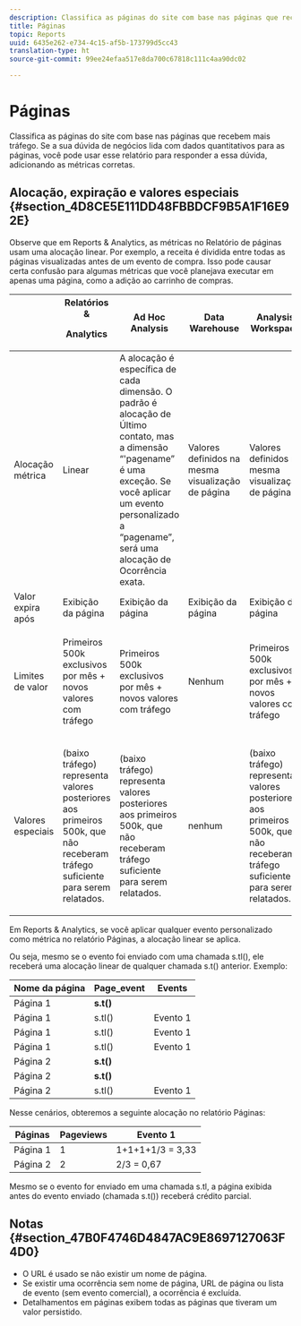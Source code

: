 ```yaml
---
description: Classifica as páginas do site com base nas páginas que recebem mais tráfego. Se a sua dúvida de negócios lida com dados quantitativos para as páginas, você pode usar esse relatório para responder a essa dúvida, adicionando as métricas corretas.
title: Páginas
topic: Reports
uuid: 6435e262-e734-4c15-af5b-173799d5cc43
translation-type: ht
source-git-commit: 99ee24efaa517e8da700c67818c111c4aa90dc02

---
```



# Páginas

Classifica as páginas do site com base nas páginas que recebem mais tráfego. Se a sua dúvida de negócios lida com dados quantitativos para as páginas, você pode usar esse relatório para responder a essa dúvida, adicionando as métricas corretas.

## Alocação, expiração e valores especiais {#section_4D8CE5E111DD48FBBDCF9B5A1F16E92E}

Observe que em Reports &amp; Analytics, as métricas no Relatório de páginas usam uma alocação linear. Por exemplo, a receita é dividida entre todas as páginas visualizadas antes de um evento de compra. Isso pode causar certa confusão para algumas métricas que você planejava executar em apenas uma página, como a adição ao carrinho de compras.

<table id="table_EC7423532C7E44DE97B7FC0321585A2B"> 
 <thead> 
  <tr> 
   <th colname="col1" class="entry"> </th> 
   <th colname="col2" class="entry">Relatórios &amp; <p>Analytics </p> </th> 
   <th colname="col3" class="entry"> Ad Hoc Analysis </th> 
   <th colname="col4" class="entry"> Data Warehouse </th> 
   <th colname="col5" class="entry"> Analysis Workspace </th> 
  </tr>
 </thead>
 <tbody> 
  <tr> 
   <td colname="col1"> Alocação métrica </td> 
   <td colname="col2"> Linear </td> 
   <td colname="col3"> A alocação é específica de cada dimensão. O padrão é alocação de Último contato, mas a dimensão “'pagename” é uma exceção. Se você aplicar um evento personalizado a “pagename”, será uma alocação de Ocorrência exata. </td> 
   <td colname="col4"> <p>Valores definidos na mesma visualização de página </p> </td> 
   <td colname="col5"> <p>Valores definidos na mesma visualização de página </p> </td> 
  </tr> 
  <tr> 
   <td colname="col1"> Valor expira após </td> 
   <td colname="col2"> Exibição da página </td> 
   <td colname="col3"> Exibição da página </td> 
   <td colname="col4"> Exibição da página </td> 
   <td colname="col5"> Exibição da página </td> 
  </tr> 
  <tr> 
   <td colname="col1"> Limites de valor </td> 
   <td colname="col2"> <p>Primeiros 500k exclusivos por mês + novos valores com tráfego </p> </td> 
   <td colname="col3"> <p>Primeiros 500k exclusivos por mês + novos valores com tráfego </p> </td> 
   <td colname="col4"> Nenhum </td> 
   <td colname="col5"> <p>Primeiros 500k exclusivos por mês + novos valores com tráfego </p> </td> 
  </tr> 
  <tr> 
   <td colname="col1"> Valores especiais </td> 
   <td colname="col2"> <p>(baixo tráfego) representa valores posteriores aos primeiros 500k, que não receberam tráfego suficiente para serem relatados. </p> </td> 
   <td colname="col3"> <p>(baixo tráfego) representa valores posteriores aos primeiros 500k, que não receberam tráfego suficiente para serem relatados. </p> </td> 
   <td colname="col4"> nenhum </td> 
   <td colname="col5"> <p>(baixo tráfego) representa valores posteriores aos primeiros 500k, que não receberam tráfego suficiente para serem relatados. </p> </td> 
  </tr> 
 </tbody> 
</table>

Em Reports &amp; Analytics, se você aplicar qualquer evento personalizado como métrica no relatório Páginas, a alocação linear se aplica.

Ou seja, mesmo se o evento foi enviado com uma chamada s.tl(), ele receberá uma alocação linear de qualquer chamada s.t() anterior. Exemplo:

| Nome da página | Page_event | Events |
|---|---|---|
| Página 1 | **s.t()** |  |
| Página 1 | s.tl() | Evento 1 |
| Página 1 | s.tl() | Evento 1 |
| Página 1 | s.tl() | Evento 1 |
| Página 2 | **s.t()** |  |
| Página 2 | **s.t()** |  |
| Página 2 | s.tl() | Evento 1 |

Nesse cenários, obteremos a seguinte alocação no relatório Páginas:

| Páginas | Pageviews | Evento 1 |
|---|---|---|
| Página 1 | 1 | 1+1+1+1/3 = 3,33 |
| Página 2 | 2 | 2/3 = 0,67 |

Mesmo se o evento for enviado em uma chamada s.tl, a página exibida antes do evento enviado (chamada s.t()) receberá crédito parcial.

## Notas {#section_47B0F4746D4847AC9E8697127063F4D0}

* O URL é usado se não existir um nome de página.
* Se existir uma ocorrência sem nome de página, URL de página ou lista de evento (sem evento comercial), a ocorrência é excluída.
* Detalhamentos em páginas exibem todas as páginas que tiveram um valor persistido.

